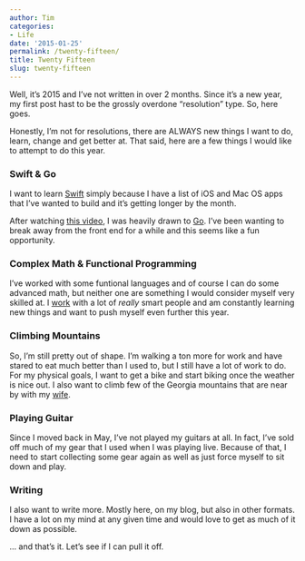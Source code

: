 ```yaml
---
author: Tim
categories:
- Life
date: '2015-01-25'
permalink: /twenty-fifteen/
title: Twenty Fifteen
slug: twenty-fifteen
---
```


Well, it’s 2015 and I’ve not written in over 2 months. Since it’s a new year, my first post hast to be the grossly overdone “resolution” type. So, here goes.

Honestly, I’m not for resolutions, there are ALWAYS new things I want to do, learn, change and get better at. That said, here are a few things I would like to attempt to do this year.

<!--more-->

### Swift & Go

I want to learn <a href="https://developer.apple.com/swift/" target="_blank">Swift</a> simply because I have a list of iOS and Mac OS apps that I’ve wanted to build and it’s getting longer by the month.

After watching <a href="https://www.youtube.com/watch?v=Ukqa5gSE0ig" target="_blank">this video</a>, I was heavily drawn to <a href="http://golang.org/" target="_blank">Go</a>. I’ve been wanting to break away from the front end for a while and this seems like a fun opportunity.

### Complex Math & Functional Programming

I’ve worked with some funtional languages and of course I can do some advanced math, but neither one are something I would consider myself very skilled at. I <a href="http://theironyard.com/" target="_blank">work</a> with a lot of *really* smart people and am constantly learning new things and want to push myself even further this year.

### Climbing Mountains

So, I’m still pretty out of shape. I’m walking a ton more for work and have stared to eat much better than I used to, but I still have a lot of work to do. For my physical goals, I want to get a bike and start biking once the weather is nice out. I also want to climb few of the Georgia mountains that are near by with my <a href="http://stephwhitacre.com/" target="_blank">wife</a>.

### Playing Guitar

Since I moved back in May, I’ve not played my guitars at all. In fact, I’ve sold off much of my gear that I used when I was playing live. Because of that, I need to start collecting some gear again as well as just force myself to sit down and play.

### Writing

I also want to write more. Mostly here, on my blog, but also in other formats. I have a lot on my mind at any given time and would love to get as much of it down as possible.

… and that’s it. Let’s see if I can pull it off.
 
